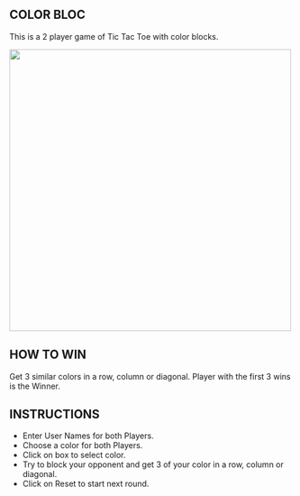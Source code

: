 ## COLOR BLOC

This is a 2 player game of Tic Tac Toe with color blocks.

<img src="http://imgur.com/CheLO4l" width="500">

## HOW TO WIN

Get 3 similar colors in a row, column or diagonal.
Player with the first 3 wins is the Winner.

## INSTRUCTIONS

- Enter User Names for both Players.
- Choose a color for both Players.
- Click on box to select color.
- Try to block your opponent and get 3 of your color in a row, column or diagonal.
- Click on Reset to start next round.
